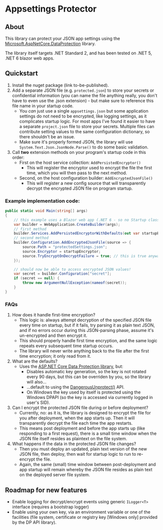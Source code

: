 # Appsettings Protector

## About

This library can protect your JSON app settings using the [Microsoft.AspNetCore.DataProtection](https://www.nuget.org/packages/Microsoft.AspNetCore.DataProtection/) library.

The library itself targets .NET Standard 2, and has been tested on .NET 5, .NET 6 blazor web apps.

## Quickstart

1. Install the nuget package (link to-be-published).
1. Add a separate JSON file (e.g. `protected.json`) to store your secrets or confidential information (you can name the file anything really, you don't have to even use the .json extension) - but make sure to reference this file name in your startup code.
    - You *can* just use a single `appsettings.json` but some application settings do not need to be encrypted, like logging settings, as it complicates startup logic. For most apps I've found it easier to have a separate `project.json` file to store your secrets. Multiple files can contribute setting values to the same configuration dictionary, so there shouldn't be an issue.
    - Make sure it's properly formed JSON, the library will use `System.Text.Json.JsonNode.Parse()` to do some basic validation.
1. Call **two** extension methods on your program's startup code in this order:
    - First on the host service collection: `AddPersistedEncryptor()`
        - This will register the encryptor used to encrypt the file the first time, which you will then pass to the next method.
    - Second, on the host configuration builder: `AddEncryptedJsonFile()`
        - This will register a new config source that will transparently decrypt the encrypted JSON file on program startup.

### Example implementation code:
```C#
public static void Main(string[] args)
{
    // this example uses a Blazor web app (.NET 6 - so no Startup class)
    var builder = WebApplication.CreateBuilder(args);
    // first method        
    builder.Services.AddPersistedEncryptorWithDefaults(out var startupEncryptor);
    // second method
    builder.Configuration.AddEncryptedJsonFile(source => {
        source.Path = "protectedSettings.json";
        source.Encryptor = startupEncryptor;
        source.TryEncryptOnDecryptFailure = true; // this is true anyway, but code is here to demonstrate the api exists
    });

    // should now be able to access encrypted JSON values!
    var secret = builder.Configuration["secret"];
    if (secret == null) {
        throw new ArgumentNullException(nameof(secret));
    }
}
```

### FAQs

1. How does it handle first-time encryption?
    - This logic is: always attempt decryption of the specified JSON file every time on startup, but if it fails, try parsing it as plain text JSON, and if no errors occur during this JSON-parsing phase, assume it's un-encrypted and then encrypt it. 
    - This should properly handle first time encryption, and the same logic repeats every subsequent time startup occurs.
    - The library will never write anything back to the file after the first time encryption; it only read from it.
2. What are the defaults?
    - Uses the [ASP.NET Core Data Protection library](https://www.nuget.org/packages/Microsoft.AspNetCore.DataProtection/), but:
        - Disables automatic key generation, so the key is not rotated every 90 days, but this can be overriden by you, so the library will also...
        - ...default to using the [DangerousUnprotect()](https://learn.microsoft.com/en-us/dotnet/api/microsoft.aspnetcore.dataprotection.ipersisteddataprotector.dangerousunprotect?view=aspnetcore-6.0) API.
        - On Windows the key used by itself is protected using the Windows DPAPI (so the key is accessed via currently logged in user's SID).
3. Can I encrypt the protected JSON file during or before deployment?
    - Currently, no: as it is, the library is designed to encrypt the file for you after deployment, when the app starts up. Then it will transparently decrypt the file each time the app restarts.
    - This means post deployment and before the app starts up (like responding to a first request), there is a small time window when the JSON file itself resides as plaintext on the file system.
4. What happens if the data in the protected JSON file changes?
    - Then you must deploy an updated, plain text version of the new JSON file, then deploy, then wait for startup logic to run to re-encrypt the file.
    - Again, the same (small) time window between post-deployment and app startup will remain whereby the JSON file resides as plain text on the deployed server file system.

## Roadmap for new features

* Enable logging for decrypt/encrypt events using generic `ILogger<T>` interface (requires a bootstrap logger)
* Enable using your own key, via an environment variable or one of the facilities (file system, certificate or registry key [Windows only] provided by the DP API library).